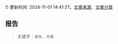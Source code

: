 :alarm_clock: 更新时间: 2024-11-01 14:41:27。[文章来源](/README.md)、[文章分类](/TAGS.md)

## 报告


> 关键字：`报告`、`月报`



